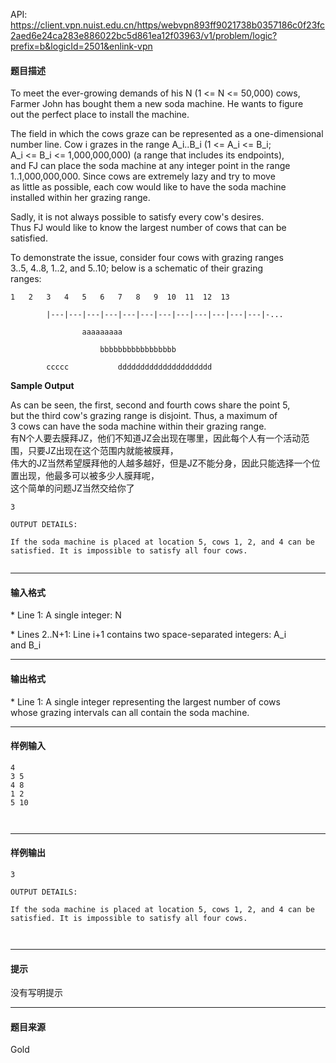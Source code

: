 API: https://client.vpn.nuist.edu.cn/https/webvpn893ff9021738b0357186c0f23fc2aed6e24ca283e886022bc5d861ea12f03963/v1/problem/logic?prefix=b&logicId=2501&enlink-vpn

#### 题目描述

To meet the ever-growing demands of his N (1 <= N <= 50,000) cows,  
Farmer John has bought them a new soda machine. He wants to figure  
out the perfect place to install the machine.  
  
The field in which the cows graze can be represented as a one-dimensional  
number line. Cow i grazes in the range A\_i..B\_i (1 <= A\_i <= B\_i;  
A\_i <= B\_i <= 1,000,000,000) (a range that includes its endpoints),  
and FJ can place the soda machine at any integer point in the range  
1..1,000,000,000. Since cows are extremely lazy and try to move  
as little as possible, each cow would like to have the soda machine  
installed within her grazing range.  
  
Sadly, it is not always possible to satisfy every cow's desires.  
Thus FJ would like to know the largest number of cows that can be  
satisfied.  
  
To demonstrate the issue, consider four cows with grazing ranges  
3..5, 4..8, 1..2, and 5..10; below is a schematic of their grazing  
ranges:  

 ```
 1   2   3   4   5   6   7   8   9  10  11  12  13
  
         |---|---|---|---|---|---|---|---|---|---|---|---|-...
  
                 aaaaaaaaa
  
                     bbbbbbbbbbbbbbbbb
  
         ccccc           ddddddddddddddddddddd 
``` 

**Sample Output**

  
As can be seen, the first, second and fourth cows share the point 5,  
but the third cow's grazing range is disjoint. Thus, a maximum of  
3 cows can have the soda machine within their grazing range.  
有N个人要去膜拜JZ，他们不知道JZ会出现在哪里，因此每个人有一个活动范围，只要JZ出现在这个范围内就能被膜拜，  
伟大的JZ当然希望膜拜他的人越多越好，但是JZ不能分身，因此只能选择一个位置出现，他最多可以被多少人膜拜呢，  
这个简单的问题JZ当然交给你了  
  
  

```
3

OUTPUT DETAILS:

If the soda machine is placed at location 5, cows 1, 2, and 4 can be
satisfied. It is impossible to satisfy all four cows.


```

---

#### 输入格式

\* Line 1: A single integer: N  
  
\* Lines 2..N+1: Line i+1 contains two space-separated integers: A\_i  
and B\_i  
  

---

#### 输出格式

\* Line 1: A single integer representing the largest number of cows  
whose grazing intervals can all contain the soda machine.  

---

#### 样例输入
```
4
3 5
4 8
1 2
5 10



```

---

#### 样例输出
```
3

OUTPUT DETAILS:

If the soda machine is placed at location 5, cows 1, 2, and 4 can be
satisfied. It is impossible to satisfy all four cows.



```

---

#### 提示

没有写明提示

---

#### 题目来源

Gold